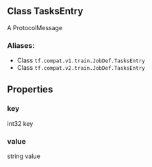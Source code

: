 ## Class TasksEntry

A ProtocolMessage
### Aliases:
- Class `tf.compat.v1.train.JobDef.TasksEntry`
- Class `tf.compat.v2.train.JobDef.TasksEntry`
## Properties
### key

int32 key
### value

string value
